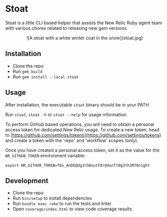 # Stoat

Stoat is a little CLI based helper that assists the New Relic Ruby agent team
with various chores related to releasing new gem versions.

<center>
![A stoat with a white winter coat in the snow](stoat.jpg)
</center>


## Installation

- Clone the repo
- Run `gem build`
- Run `gem install --local stoat`


## Usage

After installation, the executable `stoat` binary should be in your PATH.

Run `stoat`, `stoat -h` or `stoat --help` for usage information.

To perform GitHub based operations, you will need to obtain a personal access
token for dedicated New Relic usage. To create a new token, head to
[https://github.com/settings/tokens](https://github.com/settings/tokens) and
create a token with the 'repo' and 'workflow' scopes (only).

Once you have created a personal access token, set it as the value for the
`NR_GITHUB_TOKEN` environment variable:

```shell
export NR_GITHUB_TOKEN=f0x_AnDb@dg3rG0outF0r@4unTt0g3th3RT0n1ght
```


## Development

- Clone the repo
- Run `bin/setup` to install dependencies
- Run `bundle exec rake` to run the tests and linter
- Open `coverage/index.html` to view code coverage results



